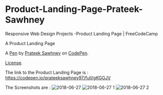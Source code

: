 # Product-Landing-Page-Prateek-Sawhney
Responsive Web Design Projects -Product Landing Page | FreeCodeCamp

A Product Landing Page

A [Pen](https://codepen.io/prateeksawhney97/pen/gKGGJV) by [Prateek Sawhney](https://codepen.io/prateeksawhney97) on [CodePen](https://codepen.io).

[License](https://codepen.io/prateeksawhney97/pen/gKGGJV/license).

The link to the Product Landing Page is : https://codepen.io/prateeksawhney97/full/gKGGJV

The Screenshots are : 
![2018-06-27](https://user-images.githubusercontent.com/34116562/41981990-edd463c4-7a47-11e8-9733-ea735ef18c2e.png)
![2018-06-27 1](https://user-images.githubusercontent.com/34116562/41981994-ef9be29a-7a47-11e8-8806-f5dc0ecca7f3.png)
![2018-06-27 2](https://user-images.githubusercontent.com/34116562/41982003-f3b18aba-7a47-11e8-82a5-53fe19bd5901.png)
